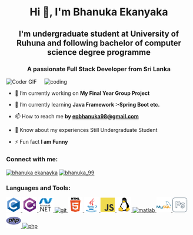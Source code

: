 <h1 align="center">Hi 👋, I'm Bhanuka Ekanyaka</h1>
<h2 align="center">I'm undergraduate student at University of Ruhuna and following bachelor of computer science degree programme</h2>
<h3 align="center">A passionate Full Stack Developer from Sri Lanka</h3>
<img align="right" alt="coding" width="400" src="https://i.redd.it/n8agw6z2smyb1.gif">

<p align="left"> <img alt="Coder GIF"  src="https://thumbs.gfycat.com/EvilNextDevilfish-small.gif" /></p>

- 🔭 I’m currently working on **My Final Year Group Project**

- 🌱 I’m currently learning **Java Framework :-Spring Boot etc.**

- 📫 How to reach me **by epbhanuka98@gmail.com**

- 📄 Know about my experiences Still Undergraduate Student

- ⚡ Fun fact **I am Funny**

<h3 align="left">Connect with me:</h3>
<p align="left">
<a href="https://fb.com/bhanuka ekanayka" target="blank"><img align="center" src="https://raw.githubusercontent.com/rahuldkjain/github-profile-readme-generator/master/src/images/icons/Social/facebook.svg" alt="bhanuka ekanayka" height="30" width="40" /></a>
<a href="https://instagram.com/bhanuka_99" target="blank"><img align="center" src="https://raw.githubusercontent.com/rahuldkjain/github-profile-readme-generator/master/src/images/icons/Social/instagram.svg" alt="bhanuka_99" height="30" width="40" /></a>
</p>

<h3 align="left">Languages and Tools:</h3>
<p align="left"> <a href="https://www.cprogramming.com/" target="_blank" rel="noreferrer"> <img src="https://raw.githubusercontent.com/devicons/devicon/master/icons/c/c-original.svg" alt="c" width="40" height="40"/> </a> <a href="https://www.w3schools.com/cs/" target="_blank" rel="noreferrer"> <img src="https://raw.githubusercontent.com/devicons/devicon/master/icons/csharp/csharp-original.svg" alt="csharp" width="40" height="40"/> </a> <a href="https://dotnet.microsoft.com/" target="_blank" rel="noreferrer"> <img src="https://raw.githubusercontent.com/devicons/devicon/master/icons/dot-net/dot-net-original-wordmark.svg" alt="dotnet" width="40" height="40"/> </a> <a href="https://git-scm.com/" target="_blank" rel="noreferrer"> <img src="https://www.vectorlogo.zone/logos/git-scm/git-scm-icon.svg" alt="git" width="40" height="40"/> </a> <a href="https://www.w3.org/html/" target="_blank" rel="noreferrer"> <img src="https://raw.githubusercontent.com/devicons/devicon/master/icons/html5/html5-original-wordmark.svg" alt="html5" width="40" height="40"/> </a> <a href="https://www.java.com" target="_blank" rel="noreferrer"> <img src="https://raw.githubusercontent.com/devicons/devicon/master/icons/java/java-original.svg" alt="java" width="40" height="40"/> </a> <a href="https://developer.mozilla.org/en-US/docs/Web/JavaScript" target="_blank" rel="noreferrer"> <img src="https://raw.githubusercontent.com/devicons/devicon/master/icons/javascript/javascript-original.svg" alt="javascript" width="40" height="40"/> </a> <a href="https://www.linux.org/" target="_blank" rel="noreferrer"> <img src="https://raw.githubusercontent.com/devicons/devicon/master/icons/linux/linux-original.svg" alt="linux" width="40" height="40"/> </a> <a href="https://www.mathworks.com/" target="_blank" rel="noreferrer"> <img src="https://upload.wikimedia.org/wikipedia/commons/2/21/Matlab_Logo.png" alt="matlab" width="40" height="40"/> </a> <a href="https://www.mysql.com/" target="_blank" rel="noreferrer"> <img src="https://raw.githubusercontent.com/devicons/devicon/master/icons/mysql/mysql-original-wordmark.svg" alt="mysql" width="40" height="40"/> </a> <a href="https://www.photoshop.com/en" target="_blank" rel="noreferrer"> <img src="https://raw.githubusercontent.com/devicons/devicon/master/icons/photoshop/photoshop-line.svg" alt="photoshop" width="40" height="40"/> </a> <a href="https://www.php.net" target="_blank" rel="noreferrer"> <img src="https://raw.githubusercontent.com/devicons/devicon/master/icons/php/php-original.svg" alt="php" width="40" height="40"/> </a><a href="https://www.php.net" target="_blank" rel="noreferrer"> <img src="https://encrypted-tbn0.gstatic.com/images?q=tbn:ANd9GcTQd_7qIjTaVBFGH_wbX-CmV8WJjPCYIHhpwukPk3vq0A&s" alt="php" width="40" height="40"/> </a> </p>

